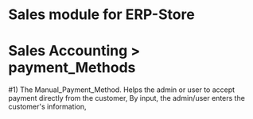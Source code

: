 # Sales module for ERP-Store

# Sales Accounting > payment_Methods

#1) The Manual_Payment_Method.
    Helps the admin or user to accept payment directly from the customer,
    By input, the admin/user enters the customer's information, 